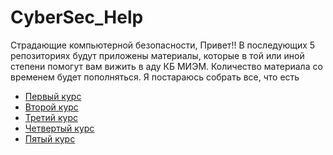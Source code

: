 # CyberSec_Help
Страдающие компьютерной безопасности, Привет!!
В последующих 5 репозиториях будут приложены материалы, которые в той или иной степени помогут вам вижить в аду КБ МИЭМ. Количество материала со временем будет пополняться. Я постараюсь собрать все, что есть
* [Первый курс](https://github.com/surik316/First_Course)
* [Второй курс](https://github.com/JakeLin/SwiftWeather/blob/master/README.v2.md)
* [Третий курс](https://github.com/JakeLin/SwiftWeather/blob/master/README.v2.md)
* [Четвертый курс](https://github.com/JakeLin/SwiftWeather/blob/master/README.v2.md)
* [Пятый курс](https://github.com/JakeLin/SwiftWeather/blob/master/README.v2.md)
